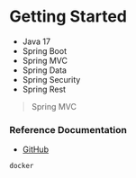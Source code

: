 # Getting Started
- Java 17
- Spring Boot
- Spring MVC
- Spring Data
- Spring Security
- Spring Rest


> Spring MVC
>


### Reference Documentation
* [GitHub](https://github.com/hasanbekir97/spring-boot)


```sh
docker
```